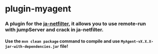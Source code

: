 # plugin-myagent

### A plugin for the [ja-netfilter](https://github.com/ja-netfilter/ja-netfilter), it allows you to use remote-run with jumpServer and crack in ja-netfilter.

#### Use the `mvn clean package` command to compile and use `MyAgent-vX.X.X-jar-with-dependencies.jar` file!
